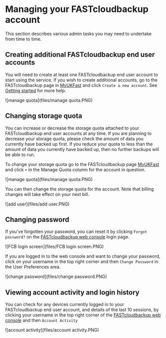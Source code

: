 # Managing your FASTcloudbackup account

This section describes various admin tasks you may need to undertake from time to time.

## Creating additional FASTcloudbackup end user accounts

You will need to create at least one FASTcloudbackup end user account to start using the service.  If you wish to create additional accounts, go to the FASTcloudbackup page in [MyUKFast](https://www.ukfast.co.uk/myukfast.html) and click `Create a new account`.  See [Getting started](https://github.com/garryprior/docs.ukfast.co.uk-1/blob/master/source/FASTcloudbackup/Gettingstarted.md#getting-started) for more help.

![manage quota](files/manage quota.PNG)

## Changing storage quota

You can increase or decrease the storage quota attached to your FASTcloudbackup end user accounts at any time.  If you are planning to decrease your storage quota, please check the amount of data you currently have backed up first.  If you reduce your quota to less than the amount of data you currently have backed up, then no further backups will be able to run.

To change your storage quota go to the FASTcloudbackup page [MyUKFast](https://www.ukfast.co.uk/myukfast.html) and click `+` in the Manage Quota column for the account in question.  

![manage quota](files/manage quota.PNG)

You can then change the storage quota for the account.  Note that billing changes will take effect on your next bill.

![add user](files/add user.PNG)

## Changing password 

If you've forgotten your password, you can reset it by clicking `Forgot password?` on the [FASTcloudbackup web console](https://fcb.ukfast.co.uk) login page.

![FCB login screen](files/FCB login screen.PNG)

If you are logged in to the web console and want to change your password, click on your username in the top right corner and then `Change Password` in the User Preferences area.

![change password](files/change password.PNG)

## Viewing account activity and login history

You can check for any devices currently logged in to your FASTcloudbackup end user account, and details of the last 10 sessions, by clicking your username in the top right corner of the [FASTcloudbackup web console](https://fcb.ukfast.co.uk) and then `Account Activity`

![account activity](files/account activity.PNG)




